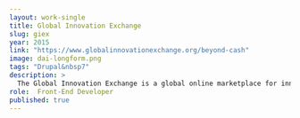 ```yaml
---
layout: work-single
title: Global Innovation Exchange
slug: giex
year: 2015
link: "https://www.globalinnovationexchange.org/beyond-cash"
image: dai-longform.png
tags: "Drupal&nbsp7"
description: >
  The Global Innovation Exchange is a global online marketplace for innovations, funding, insights, resources and conversations, allowing the world to better work together to address humanity’s greatest challenges.
role:  Front-End Developer
published: true
---
```

